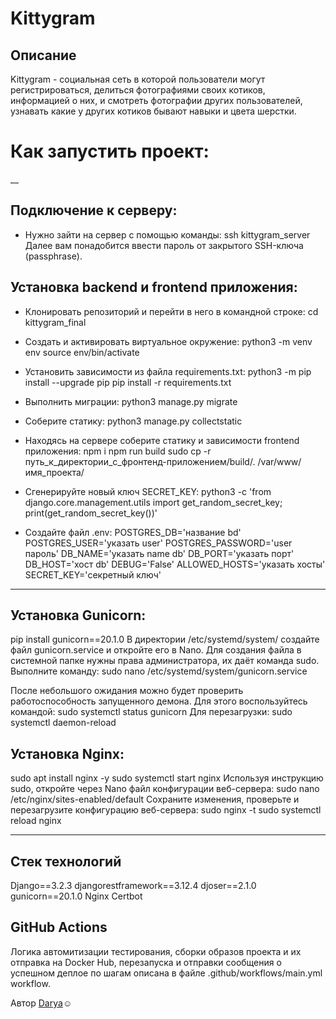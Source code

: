 # Kittygram

## Описание

Kittygram - социальная сеть в которой пользователи могут регистрироваться, делиться фотографиями своих котиков, информацией о них, и смотреть фотографии других пользователей, узнавать какие у других котиков бывают навыки и цвета шерстки.

# Как запустить проект:
__
## Подключение к серверу:

* Нужно зайти на сервер с помощью команды:
ssh kittygram_server
Далее вам понадобится ввести пароль от закрытого SSH-ключа (passphrase).

## Установка backend и frontend приложения:

* Клонировать репозиторий и перейти в него в командной строке:
cd kittygram_final

* Cоздать и активировать виртуальное окружение:
python3 -m venv env
source env/bin/activate

* Установить зависимости из файла requirements.txt:
python3 -m pip install --upgrade pip
pip install -r requirements.txt

* Выполнить миграции:
python3 manage.py migrate

* Соберите статику:
python3 manage.py collectstatic

* Находясь на сервере соберите статику  и зависимости frontend приложения:
npm i
npm run build
sudo cp -r путь_к_директории_с_фронтенд-приложением/build/. /var/www/имя_проекта/

* Сгенерируйте новый ключ SECRET_KEY:
python3 -c 'from django.core.management.utils import get_random_secret_key; print(get_random_secret_key())'

* Создайте файл .env:
POSTGRES_DB='название bd'
POSTGRES_USER='указать user'
POSTGRES_PASSWORD='user пароль'
DB_NAME='указать name db'
DB_PORT='указать порт'
DB_HOST='хост db'
DEBUG='False'
ALLOWED_HOSTS='указать хосты'
SECRET_KEY='секретный ключ'
___

## Установка Gunicorn:
pip install gunicorn==20.1.0
В директории /etc/systemd/system/ создайте файл gunicorn.service и откройте его в Nano. Для создания файла в системной папке нужны права администратора, их даёт команда sudo. Выполните команду:
sudo nano /etc/systemd/system/gunicorn.service  

После небольшого ожидания можно будет проверить работоспособность запущенного демона. Для этого воспользуйтесь командой:
sudo systemctl status gunicorn
Для перезагрузки:
sudo systemctl daemon-reload

## Установка Nginx:
sudo apt install nginx -y
sudo systemctl start nginx
Используя инструкцию sudo, откройте через Nano файл конфигурации веб-сервера: 
sudo nano /etc/nginx/sites-enabled/default
Сохраните изменения, проверьте и перезагрузите конфигурацию веб-сервера:
sudo nginx -t
sudo systemctl reload nginx 
___

## Стек технологий

Django==3.2.3
djangorestframework==3.12.4
djoser==2.1.0
gunicorn==20.1.0
Nginx
Certbot

## GitHub Actions

Логика автомитизации тестирования, сборки образов проекта и их отправка на Docker Hub, перезапуска и отправки сообщения о успешном деплое по шагам описана в файле .github/workflows/main.yml workflow.


Автор [Darya](https://github.com/PopkovaDar):relaxed:

